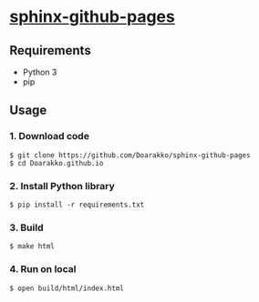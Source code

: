 # [sphinx-github-pages](https://doarakko.github.io/sphinx-github-pages)
## Requirements
- Python 3
- pip

## Usage
### 1. Download code
```
$ git clone https://github.com/Doarakko/sphinx-github-pages
$ cd Doarakko.github.io
```
### 2. Install Python library
```
$ pip install -r requirements.txt
```
### 3. Build
```
$ make html
```
### 4.  Run on local
```
$ open build/html/index.html
```
